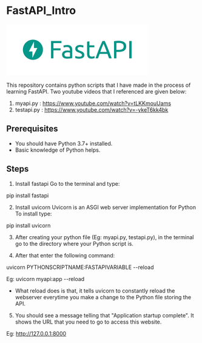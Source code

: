 # FastAPI_Intro

![FastAPI Image](FastAPI.png)

This repository contains python scripts that I have made in the process of learning FastAPI.
Two youtube videos that I referenced are given below:

1. myapi.py     : https://www.youtube.com/watch?v=tLKKmouUams  
2. testapi.py   : https://www.youtube.com/watch?v=-ykeT6kk4bk

## Prerequisites

* You should have Python 3.7+ installed.
* Basic knowledge of Python helps.

## Steps

1. Install fastapi
Go to the terminal and type:

pip install fastapi


2. Install uvicorn
Uvicorn is an ASGI web server implementation for Python
To install type:

pip install uvicorn

3. After creating your python file (Eg: myapi.py, testapi.py), in the terminal go to the directory where your Python script is.

4. After that enter the following command:

uvicorn PYTHONSCRIPTNAME:FASTAPIVARIABLE --reload

Eg: uvicorn myapi:app --reload

* What reload does is that, it tells uvicorn to constantly reload the webserver everytime you make a change to the Python file storing the API.

5. You should see a message telling that "Application startup complete". 
It shows the URL that you need to go to access this website.

Eg: http://127.0.0.1:8000
